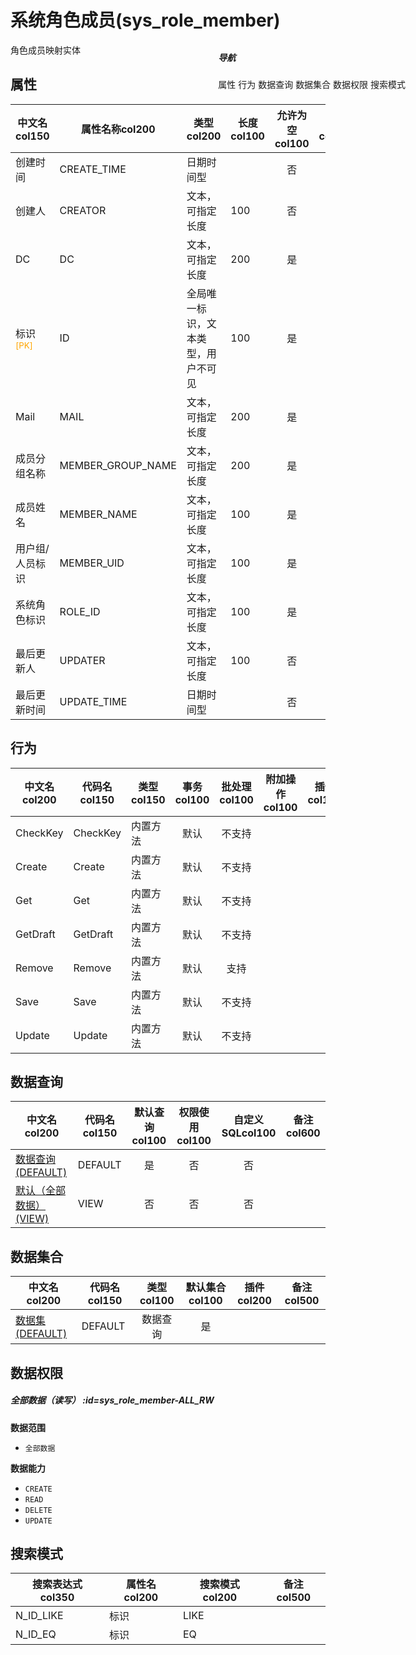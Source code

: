 # 系统角色成员(sys_role_member)  <!-- {docsify-ignore-all} -->


角色成员映射实体


## 属性
|    中文名col150 | 属性名称col200           | 类型col200     | 长度col100    |允许为空col100    |  备注col500  |
| --------   |------------| -----  | -----  | :----: | -------- |
|创建时间|CREATE_TIME|日期时间型||否||
|创建人|CREATOR|文本，可指定长度|100|否||
|DC|DC|文本，可指定长度|200|是||
|标识<sup class="footnote-symbol"><font color=orange>[PK]</font></sup>|ID|全局唯一标识，文本类型，用户不可见|100|是||
|Mail|MAIL|文本，可指定长度|200|是||
|成员分组名称|MEMBER_GROUP_NAME|文本，可指定长度|200|是||
|成员姓名|MEMBER_NAME|文本，可指定长度|100|是||
|用户组/人员标识|MEMBER_UID|文本，可指定长度|100|是||
|系统角色标识|ROLE_ID|文本，可指定长度|100|是||
|最后更新人|UPDATER|文本，可指定长度|100|否||
|最后更新时间|UPDATE_TIME|日期时间型||否||


## 行为
| 中文名col200    | 代码名col150    | 类型col150    | 事务col100   | 批处理col100   | 附加操作col100  | 插件col150    |  备注col300  |
| -------- |---------- |----------- |:----:|:----:|---------| ----- | ----- |
|CheckKey|CheckKey|内置方法|默认|不支持||||
|Create|Create|内置方法|默认|不支持||||
|Get|Get|内置方法|默认|不支持||||
|GetDraft|GetDraft|内置方法|默认|不支持||||
|Remove|Remove|内置方法|默认|支持||||
|Save|Save|内置方法|默认|不支持||||
|Update|Update|内置方法|默认|不支持||||

## 数据查询
| 中文名col200    | 代码名col150    | 默认查询col100 | 权限使用col100 | 自定义SQLcol100 |  备注col600|
| --------  | --------   | :----:  |:----:  | :----:  |----- |
|[数据查询(DEFAULT)](module/ibizsysmgr/sys_role_member/query/Default)|DEFAULT|是|否 |否 ||
|[默认（全部数据）(VIEW)](module/ibizsysmgr/sys_role_member/query/View)|VIEW|否|否 |否 ||

## 数据集合
| 中文名col200  | 代码名col150  | 类型col100 | 默认集合col100 |   插件col200|   备注col500|
| --------  | --------   | :----:   | :----:   | ----- |----- |
|[数据集(DEFAULT)](module/ibizsysmgr/sys_role_member/dataset/Default)|DEFAULT|数据查询|是|||

## 数据权限

##### 全部数据（读写） :id=sys_role_member-ALL_RW

<p class="panel-title"><b>数据范围</b></p>

* `全部数据`

<p class="panel-title"><b>数据能力</b></p>

* `CREATE`
* `READ`
* `DELETE`
* `UPDATE`




## 搜索模式
|   搜索表达式col350   |    属性名col200    |    搜索模式col200        |备注col500  |
| -------- |------------|------------|------|
|N_ID_LIKE|标识|LIKE||
|N_ID_EQ|标识|EQ||

<div style="display: block; overflow: hidden; position: fixed; top: 140px; right: 100px;">

##### 导航
<el-anchor >
<el-anchor-link :href="`#/module/ibizsysmgr/sys_role_member?id=属性`">
  属性
</el-anchor-link>
<el-anchor-link :href="`#/module/ibizsysmgr/sys_role_member?id=行为`">
  行为
</el-anchor-link>
<el-anchor-link :href="`#/module/ibizsysmgr/sys_role_member?id=数据查询`">
  数据查询
</el-anchor-link>
<el-anchor-link :href="`#/module/ibizsysmgr/sys_role_member?id=数据集合`">
  数据集合
</el-anchor-link>
<el-anchor-link :href="`#/module/ibizsysmgr/sys_role_member?id=数据权限`">
  数据权限
</el-anchor-link>
<el-anchor-link :href="`#/module/ibizsysmgr/sys_role_member?id=搜索模式`">
  搜索模式
</el-anchor-link>
</el-anchor>
</div>

<script>
 const { createApp } = Vue
  createApp({
    data() {
      return {



      }
    },
    methods: {
    }
  }).use(ElementPlus).mount('#app')
</script>